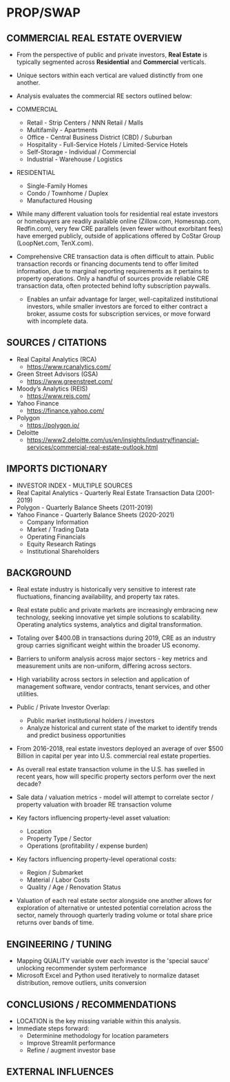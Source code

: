 # PROP/SWAP


## COMMERCIAL REAL ESTATE OVERVIEW

* From the perspective of public and private investors, **Real Estate** is typically segmented across **Residential** and **Commercial** verticals.
* Unique sectors within each vertical are valued distinctly from one another. 
* Analysis evaluates the commercial RE sectors outlined below:

* COMMERCIAL
  * Retail - Strip Centers / NNN Retail / Malls
  * Multifamily - Apartments
  * Office - Central Business District (CBD) / Suburban
  * Hospitality - Full-Service Hotels / Limited-Service Hotels
  * Self-Storage - Individual / Commercial
  * Industrial - Warehouse / Logistics

* RESIDENTIAL
  * Single-Family Homes
  * Condo / Townhome / Duplex
  * Manufactured Housing 

* While many different valuation tools for residential real estate investors or homebuyers are readily available online (Zillow.com, Homesnap.com, Redfin.com), very few CRE parallels (even fewer without exorbitant fees) have emerged publicly, outside of applications offered by CoStar Group (LoopNet.com, TenX.com).

* Comprehensive CRE transaction data is often difficult to attain. Public transaction records or financing documents tend to offer limited information, due to marginal reporting requirements as it pertains to property operations. Only a handful of sources provide reliable CRE transaction data, often protected behind lofty subscription paywalls.
  * Enables an unfair advantage for larger, well-capitalized institutional investors, while smaller investors are forced to either contract a broker, assume costs for subscription services, or move forward with incomplete data.


## SOURCES / CITATIONS
* Real Capital Analytics (RCA)
  * https://www.rcanalytics.com/
* Green Street Advisors (GSA)
  * https://www.greenstreet.com/
* Moody’s Analytics (REIS)
  * https://www.reis.com/
* Yahoo Finance
  * https://finance.yahoo.com/
* Polygon
  * https://polygon.io/
* Deloitte
  * https://www2.deloitte.com/us/en/insights/industry/financial-services/commercial-real-estate-outlook.html



## IMPORTS DICTIONARY

  * INVESTOR INDEX - MULTIPLE SOURCES
  * Real Capital Analytics - Quarterly Real Estate Transaction Data (2001-2019)
  * Polygon - Quarterly Balance Sheets (2011-2019) 
  * Yahoo Finance - Quarterly Balance Sheets (2020-2021)
    * Company Information
    * Market / Trading Data
    * Operating Financials
    * Equity Research Ratings
    * Institutional Shareholders



## BACKGROUND

* Real estate industry is historically very sensitive to interest rate fluctuations, financing availability, and property tax rates.
* Real estate public and private markets are increasingly embracing new technology, seeking innovative yet simple solutions to scalability. Operating analytics systems, analytics and digital transformation. 
* Totaling over $400.0B in transactions during 2019, CRE as an industry group carries significant weight within the broader US economy.
* Barriers to uniform analysis across major sectors - key metrics and measurement units are non-uniform, differing across sectors.
* High variability across sectors in selection and application of management software, vendor contracts, tenant services, and other utilities.
* Public / Private Investor Overlap:
  * Public market institutional holders / investors
  * Analyze historical and current state of the market to identify trends and predict business opportunities
* From 2016-2018, real estate investors deployed an average of over $500 Billion in capital per year into U.S. commercial real estate properties.
* As overall real estate transaction volume in the U.S. has swelled in recent years, how will specific property sectors perform over the next decade?
* Sale data / valuation metrics - model will attempt to correlate sector / property valuation with broader RE transaction volume
* Key factors influencing property-level asset valuation:
  * Location
  * Property Type / Sector
  * Operations (profitability / expense burden)
* Key factors influencing property-level operational costs:
  * Region / Submarket
  * Material / Labor Costs
  * Quality / Age / Renovation Status

* Valuation of each real estate sector alongside one another allows for exploration of alternative or untested potential correlation across the sector, namely throuogh quarterly trading volume or total share price returns over bands of time.

## ENGINEERING / TUNING
* Mapping QUALITY variable over each investor is the 'special sauce' unlocking recommender system performance
* Microsoft Excel and Python used iteratively to normalize dataset distribution, remove outliers, units conversion

## CONCLUSIONS / RECOMMENDATIONS
* LOCATION is the key missing variable within this analysis.
* Immediate steps forward:
    * Determinine methodology for location parameters
    * Improve Streamlit performance
    * Refine / augment investor base


## EXTERNAL INFLUENCES


